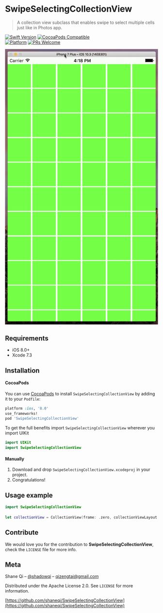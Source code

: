 # SwipeSelectingCollectionView
> A collection view subclass that enables swipe to select multiple cells just like in Photos app.

[![Swift Version](https://img.shields.io/badge/swift-3.0-orange.svg)](https://swift.org/])
[![CocoaPods Compatible](https://img.shields.io/cocoapods/v/EZSwiftExtensions.svg)](https://img.shields.io/cocoapods/v/LFAlertController.svg)  
[![Platform](https://img.shields.io/cocoapods/p/LFAlertController.svg?style=flat)](http://cocoapods.org/pods/LFAlertController)
[![PRs Welcome](https://img.shields.io/badge/PRs-welcome-brightgreen.svg?style=flat-square)](http://makeapullrequest.com)

![](./Assets/demo.gif)

## Requirements

- iOS 8.0+
- Xcode 7.3

## Installation

#### CocoaPods
You can use [CocoaPods](http://cocoapods.org/) to install `SwipeSelectingCollectionView` by adding it to your `Podfile`:

```ruby
platform :ios, '8.0'
use_frameworks!
pod 'SwipeSelectingCollectionView'
```

To get the full benefits import `SwipeSelectingCollectionView` wherever you import UIKit

``` swift
import UIKit
import SwipeSelectingCollectionView
```

#### Manually
1. Download and drop ```SwipeSelectingCollectionView.xcodeproj``` in your project.  
2. Congratulations!  

## Usage example

```swift
import SwipeSelectingCollectionView

let collectionView = CollectionView(frame: .zero, collectionViewLayout: UICollectionViewFlowLayout()) 
```

## Contribute

We would love you for the contribution to **SwipeSelectingCollectionView**, check the ``LICENSE`` file for more info.

## Meta

Shane Qi – [@shadowqi](https://twitter.com/shadowqi) – qizengtai@gmail.com

Distributed under the Apache License 2.0. See ``LICENSE`` for more information.

[https://github.com/shaneqi/SwipeSelectingCollectionView](https://github.com/shaneqi/SwipeSelectingCollectionView)
